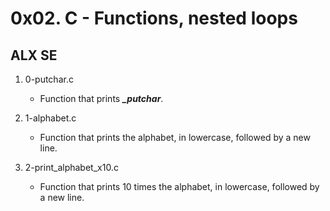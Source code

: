 # 0x02. C - Functions, nested loops
## ALX SE

1. 0-putchar.c
   - Function that prints ***_putchar***.

2. 1-alphabet.c
   - Function that prints the alphabet, in lowercase, followed by a new line.

3. 2-print_alphabet_x10.c
   - Function that prints 10 times the alphabet, in lowercase, followed by a new line.



